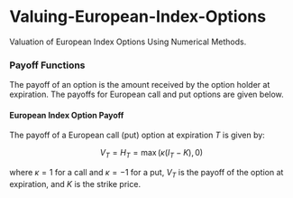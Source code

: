 # Valuing-European-Index-Options
Valuation of European Index Options Using Numerical Methods.

### Payoff Functions
The payoff of an option is the amount received by the option holder at expiration. The payoffs for European call and put options are given below.

#### European Index Option Payoff
The payoff of a European call (put) option at expiration $T$ is given by:

$$
V_T =H_T= \max(\kappa (I_T - K), 0)
$$

where $\kappa=1$ for a call and $\kappa=-1$ for a put,  $V_T$ is the payoff of the option at expiration, and $K$ is the strike price.
